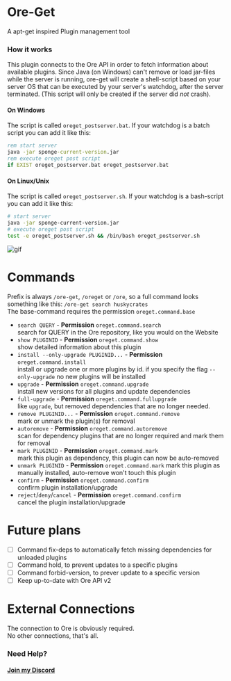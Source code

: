 # Ore-Get
A apt-get inspired Plugin management tool

### How it works
This plugin connects to the Ore API in order to fetch information about 
available plugins. Since Java (on Windows) can't remove or load jar-files 
while the server is running, ore-get will create a shell-script based on
your server OS that can be executed by your server's watchdog, after the 
server terminated. (This script will only be created if the server did *not* 
crash).

#### On Windows
The script is called `oreget_postserver.bat`. If your watchdog is a batch
script you can add it like this:
```bat
rem start server
java -jar sponge-current-version.jar
rem execute oreget post script
if EXIST oreget_postserver.bat oreget_postserver.bat
```

#### On Linux/Unix
The script is called `oreget_postserver.sh`. If your watchdog is a 
bash-script you can add it like this:
```bash
# start server
java -jar sponge-current-version.jar
# execute oreget post script
test -e oreget_postserver.sh && /bin/bash oreget_postserver.sh
```

![gif](oreget.gif)

# Commands
Prefix is always `/ore-get`, `/oreget` or `/ore`, so a full command looks 
something like this: `/ore-get search huskycrates`   
The base-command requires the permission `oreget.command.base`

* `search QUERY` - **Permission** `oreget.command.search`    
search for QUERY in the Ore repository, like you would on the Website
* `show PLUGINID` - **Permission** `oreget.command.show`    
show detailed information about this plugin
* `install --only-upgrade PLUGINID...` - **Permission** `oreget.command.install`    
install or upgrade one or more plugins by id. if you specify the flag 
`--only-upgrade` no new plugins will be installed
* `upgrade` - **Permission** `oreget.command.upgrade`    
install new versions for all plugins and update dependencies
* `full-upgrade` - **Permission** `oreget.command.fullupgrade`    
like `upgrade`, but removed dependencies that are no longer needed.
* `remove PLUGINID...` - **Permission** `oreget.command.remove`    
mark or unmark the plugin(s) for removal
* `autoremove` - **Permission** `oreget.command.autoremove`    
scan for dependency plugins that are no longer required and mark them for 
removal
* `mark PLUGINID` - **Permission** `oreget.command.mark`    
mark this plugin as dependency, this plugin can now be auto-removed
* `unmark PLUGINID` - **Permission** `oreget.command.mark`
mark this plugin as manually installed, auto-remove won't touch this plugin
* `confirm` - **Permission** `oreget.command.confirm`    
confirm plugin installation/upgrade
* `reject`/`deny`/`cancel` - **Permission** `oreget.command.confirm`    
cancel the plugin installation/upgrade

# Future plans

- [ ] Command fix-deps to automatically fetch missing dependencies for unloaded plugins
- [ ] Command hold, to prevent updates to a specific plugins
- [ ] Command forbid-version, to prever update to a specific version
- [ ] Keep up-to-date with Ore API v2

# External Connections
The connection to Ore is obviously required.  
No other connections, that's all.

### Need Help?
#### [Join my Discord](https://discord.gg/E592Gdu)